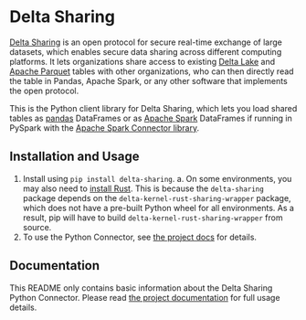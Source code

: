 # Delta Sharing

[Delta Sharing](https://delta.io/sharing) is an open protocol for secure real-time exchange of large datasets, which enables secure data sharing across different computing platforms. It lets organizations share access to existing [Delta Lake](https://delta.io) and [Apache Parquet](https://parquet.apache.org) tables with other organizations, who can then directly read the table in Pandas, Apache Spark, or any other software that implements the open protocol.

This is the Python client library for Delta Sharing, which lets you load shared tables as [pandas](https://pandas.pydata.org/) DataFrames or as [Apache Spark](http://spark.apache.org/) DataFrames if running in PySpark with the [Apache Spark Connector library](https://github.com/delta-io/delta-sharing#set-up-apache-spark).

## Installation and Usage

1. Install using `pip install delta-sharing`.
    a. On some environments, you may also need to [install Rust](https://www.rust-lang.org/tools/install). This is because the `delta-sharing` package depends on the `delta-kernel-rust-sharing-wrapper` package, which does not have a pre-built Python wheel for all environments. As a result, pip will have to build `delta-kernel-rust-sharing-wrapper` from source.
2. To use the Python Connector, see [the project docs](https://github.com/delta-io/delta-sharing) for details.

## Documentation

This README only contains basic information about the Delta Sharing Python Connector. Please read [the project documentation](https://github.com/delta-io/delta-sharing) for full usage details.

